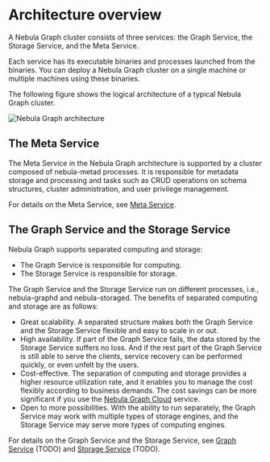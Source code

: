 # Architecture overview

A Nebula Graph cluster consists of three services: the Graph Service, the Storage Service, and the Meta Service.

Each service has its executable binaries and processes launched from the binaries. You can deploy a Nebula Graph cluster on a single machine or multiple machines using these binaries.

The following figure shows the logical architecture of a typical Nebula Graph cluster.

![Nebula Graph architecture](https://docs-cdn.nebula-graph.com.cn/docs-2.0/1.introduction/2.nebula-graph-architecture/nebula-graph-architecture1.png "Nebula Graph architecture")

## The Meta Service

The Meta Service in the Nebula Graph architecture is supported by a cluster composed of nebula-metad processes. It is responsible for metadata storage and processing and tasks such as CRUD operations on schema structures, cluster administration, and user privilege management.

For details on the Meta Service, see [Meta Service](2.meta-service.md).

## The Graph Service and the Storage Service

Nebula Graph supports separated computing and storage:

* The Graph Service is responsible for computing.
* The Storage Service is responsible for storage.

The Graph Service and the Storage Service run on different processes, i.e., nebula-graphd and nebula-storaged. The benefits of separated computing and storage are as follows:

* Great scalability. A separated structure makes both the Graph Service and the Storage Service flexible and easy to scale in or out.
* High availability. If part of the Graph Service fails, the data stored by the Storage Service suffers no loss. And if the rest part of the Graph Service is still able to serve the clients, service recovery can be performed quickly, or even unfelt by the users.
* Cost-effective. The separation of computing and storage provides a higher resource utilization rate, and it enables you to manage the cost flexibly according to business demands. The cost savings can be more significant if you use the [Nebula Graph Cloud](https://www.nebula-cloud.io/ "Nebula Graph Cloud official website") service.
* Open to more possibilities. With the ability to run separately, the Graph Service may work with multiple types of storage engines, and the Storage Service may serve more types of computing engines.

For details on the Graph Service and the Storage Service, see [Graph Service](3.graph-service.md) (TODO) and [Storage Service](4.storage-service.md) (TODO).
